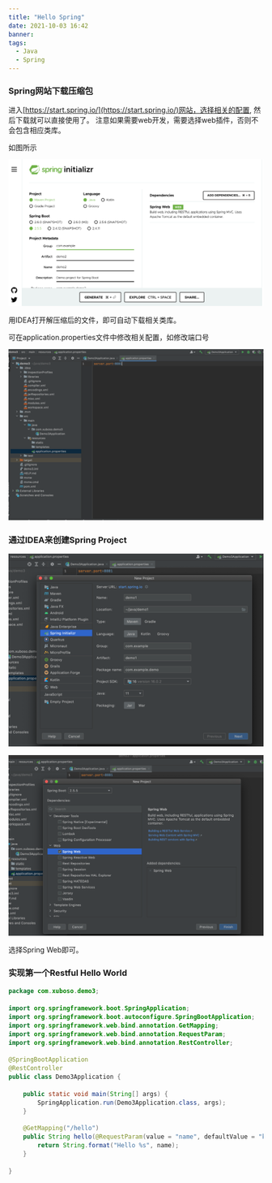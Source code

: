 ```yaml
---
title: "Hello Spring"
date: 2021-10-03 16:42
banner:
tags:
  - Java
  - Spring
---
```


### Spring网站下载压缩包

进入[https://start.spring.io/](https://start.spring.io/)网站，选择相关的配置, 然后下载就可以直接使用了。
注意如果需要web开发，需要选择web插件，否则不会包含相应类库。

如图所示

![](/images/2021-10-03-spring001.png)

用IDEA打开解压缩后的文件，即可自动下载相关类库。

可在application.properties文件中修改相关配置，如修改端口号

![](/images/2021-10-03-spring002.png)

### 通过IDEA来创建Spring Project

![](/images/2021-10-03-spring003.png)

![](/images/2021-10-03-spring004.png)

选择Spring Web即可。

### 实现第一个Restful Hello World

```java
package com.xuboso.demo3;

import org.springframework.boot.SpringApplication;
import org.springframework.boot.autoconfigure.SpringBootApplication;
import org.springframework.web.bind.annotation.GetMapping;
import org.springframework.web.bind.annotation.RequestParam;
import org.springframework.web.bind.annotation.RestController;

@SpringBootApplication
@RestController
public class Demo3Application {

    public static void main(String[] args) {
        SpringApplication.run(Demo3Application.class, args);
    }

    @GetMapping("/hello")
    public String hello(@RequestParam(value = "name", defaultValue = "kitty") String name) {
        return String.format("Hello %s", name);
    }

}

```

